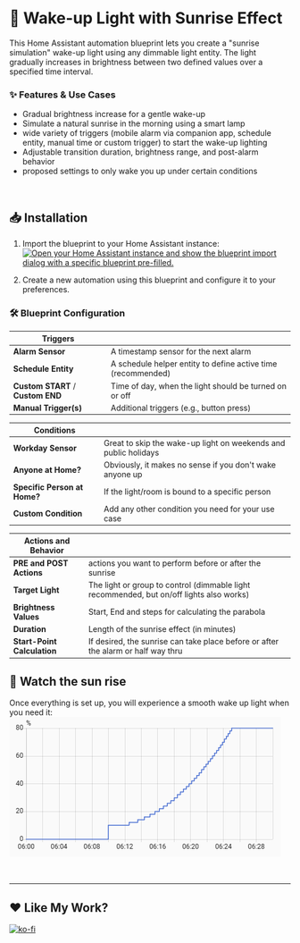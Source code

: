 # 🌅 Wake-up Light with Sunrise Effect

This Home Assistant automation blueprint lets you create a "sunrise simulation" wake-up light using any dimmable light entity. The light gradually increases in brightness between two defined values over a specified time interval.


### ✨ Features & Use Cases
- Gradual brightness increase for a gentle wake-up
- Simulate a natural sunrise in the morning using a smart lamp
- wide variety of triggers (mobile alarm via companion app, schedule entity, manual time or custom trigger) to start the wake-up lighting
- Adjustable transition duration, brightness range, and post-alarm behavior
- proposed settings to only wake you up under certain conditions

<br>

## 📥 Installation

1. Import the blueprint to your Home Assistant instance: <br>
[![Open your Home Assistant instance and show the blueprint import dialog with a specific blueprint pre-filled.](https://my.home-assistant.io/badges/blueprint_import.svg)](https://my.home-assistant.io/redirect/blueprint_import/?blueprint_url=https://github.com/Flo-R1der/My_Smart-Home_stuff/blob/main/wake-up_light/wake-up_light.yaml)

2. Create a new automation using this blueprint and configure it to your preferences.


### 🛠️ Blueprint Configuration

| Triggers |   |
|----------|---|
| **Alarm Sensor** | A timestamp sensor for the next alarm  |
| **Schedule Entity** | A schedule helper entity to define active time (recommended) |
| **Custom START** / **Custom END** | Time of day, when the light should be turned on or off |
| **Manual Trigger(s)** | Additional triggers (e.g., button press) |

| Conditions |   |
|------------|---|
| **Workday Sensor** | Great to skip the wake-up light on weekends and public holidays |
| **Anyone at Home?** | Obviously, it makes no sense if you don't wake anyone up |
| **Specific Person at Home?** | If the light/room is bound to a specific person |
| **Custom Condition** | Add any other condition you need for your use case |

| Actions and Behavior |   |
|----------------------|---|
| **PRE and POST Actions** | actions you want to perform before or after the sunrise |
| **Target Light** | The light or group to control (dimmable light recommended, but on/off lights also works) |
| **Brightness Values** | Start, End and steps for calculating the parabola |
| **Duration** | Length of the sunrise effect (in minutes) |
| **Start-Point Calculation** | If desired, the sunrise can take place before or after the alarm or half way thru |


## 🚀 Watch the sun rise
Once everything is set up, you will experience a smooth wake up light when you need it:
![](Screenshot_parabolic-shape.png)

<br>

---

## ❤️ Like My Work?
[![ko-fi](https://ko-fi.com/img/githubbutton_sm.svg)](https://ko-fi.com/I3I4160K4Y)
